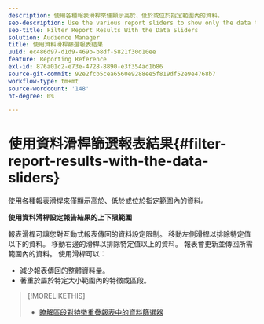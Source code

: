 ```yaml
---
description: 使用各種報表滑桿來僅顯示高於、低於或位於指定範圍內的資料。
seo-description: Use the various report sliders to show only the data that falls above, below, or within your specified range.
seo-title: Filter Report Results With the Data Sliders
solution: Audience Manager
title: 使用資料滑桿篩選報表結果
uuid: ec486d97-d1d9-469b-b8df-5821f30d10ee
feature: Reporting Reference
exl-id: 876a01c2-e73e-4728-8890-e3f354ad1b86
source-git-commit: 92e2fcb5cea6560e9288ee5f819df52e9e4768b7
workflow-type: tm+mt
source-wordcount: '148'
ht-degree: 0%

---
```


# 使用資料滑桿篩選報表結果{#filter-report-results-with-the-data-sliders}

使用各種報表滑桿來僅顯示高於、低於或位於指定範圍內的資料。

<!-- 

c_reach_slider.xml

 -->

**使用資料滑桿設定報告結果的上下限範圍**

報表滑桿可讓您對互動式報表傳回的資料設定限制。 移動左側滑桿以排除特定值以下的資料。 移動右邊的滑桿以排除特定值以上的資料。 報表會更新並傳回所需範圍內的資料。 使用滑桿可以：

* 減少報表傳回的整體資料量。
* 著重於屬於特定大小範圍內的特徵或區段。

>[!MORELIKETHIS]
>
>* [瞭解區段對特徵重疊報表中的資料篩選器](../../reporting/dynamic-reports/segment-trait-overlap-report.md#data-filters-s2t-report)
